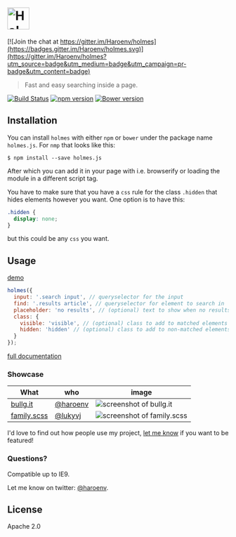# [<img alt="Holmes.js" src="https://haroen.me/holmes/images/logo.png" height="50px"></img>](https://www.npmjs.com/package/holmes.js)

[![Join the chat at https://gitter.im/Haroenv/holmes](https://badges.gitter.im/Haroenv/holmes.svg)](https://gitter.im/Haroenv/holmes?utm_source=badge&utm_medium=badge&utm_campaign=pr-badge&utm_content=badge)

> Fast and easy searching inside a page.

[![Build Status](https://travis-ci.org/Haroenv/holmes.svg?branch=gh-pages)](https://travis-ci.org/Haroenv/holmes) [![npm version](https://badge.fury.io/js/holmes.js.svg)](https://www.npmjs.com/package/holmes.js) [![Bower version](https://badge.fury.io/bo/holmes.js.svg)](https://badge.fury.io/bo/holmes.js)

## Installation

You can install `holmes` with either `npm` or `bower` under the package name `holmes.js`. For `nmp` that looks like this: 

```
$ npm install --save holmes.js
```

After which you can add it in your page with i.e. browserify or loading the module in a different script tag.

You have to make sure that you have a `css` rule for the class `.hidden` that hides elements however you want. One option is to have this:

```css
.hidden {
  display: none;
}
```

but this could be any `css` you want.

## Usage

[demo](https://haroen.me/holmes/)

```js
holmes({
  input: '.search input', // queryselector for the input
  find: '.results article', // queryselector for element to search in
  placeholder: 'no results', // (optional) text to show when no results
  class: {
    visible: 'visible', // (optional) class to add to matched elements
    hidden: 'hidden' // (optional) class to add to non-matched elements
  }
});
```

[full documentation](https://haroen.me/holmes/doc)

### Showcase

What|who|image
---|---|---
[bullg.it](https://bullg.it)|[@haroenv](https://github.com/haroenv)|![screenshot of bullg.it](https://haroen.me/holmes/images/screen-bullgit.png)
[family.scss](https://lukyvj.github.io/family.scss)|[@lukyvj](https://github.com/lukyvj)|![screenshot of family.scss](https://haroen.me/holmes/images/screen-family.png)

I'd love to find out how people use my project, [let me know](https://github.com/Haroenv/holmes/issues/new?title=add+my+project+to+usages&body=who%7Cwhat%0D%0A---%7C---%0D%0A%40myusername%7C%5Bmy+project%5D%28https%3A%2F%2Flink-to-project.com%29%0D%0A%0D%0ASome+explanation+what+it+is) if you want to be featured!

### Questions?

Compatible up to IE9.

Let me know on twitter: [@haroenv](https://twitter.com/haroenv).

## License

Apache 2.0
